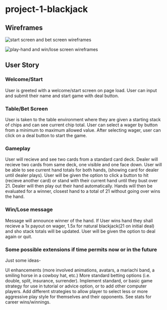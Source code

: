 # project-1-blackjack

## Wireframes

![start screen and bet screen wireframes](https://imgur.com/2zcSjdB)

![play-hand and win/lose screen wireframes](https://imgur.com/5yPaH2Q)

## User Story

### Welcome/Start

User is greeted with a welcome/start screen on page load. 
User can input and submit their name and start game with deal button.

### Table/Bet Screen

User is taken to the table environment where they are given a starting stack of chips and can see current chip total.
User can select a wager by button from a minimum to maximum allowed value.
After selecting wager, user can click on a deal button to start the game.

### Gameplay

User will recieve and see two cards from a standard card deck.
Dealer will recieve two cards from same deck, one visible and one face down.
User will be able to see current hand totals for both hands, (showing card for dealer until dealer plays).
User will be given the option to click a button to hit (recieve another card) or stand with their current hand until they bust over 21.
Dealer will then play out their hand automatically.
Hands will then be evaluated for a winner, closest hand to a total of 21 without going over wins the hand.

### Win/Lose message

Message will announce winner of the hand.
If User wins hand they shall recieve a 1x payout on wager, 1.5x for natural blackjack(21 on initial deal) and sho stack totals will be updated.
User will be given the option to deal again or quit.



### Some possible extensions if time permits now or in the future

Just some ideas- 

UI enhancements (more involved animations, avatars, a mariachi band, a smiling horse in a cowboy hat, etc.)
More standard betting options (i.e. double, split, insurance, surrender).
Implement standard, or basic game strategy for use in tutorial or advice option, or to add other computer players.
Add different strategies to allow player to select less or more aggressive play style for themselves and their opponents. 
See stats for career wins/winnings. 















